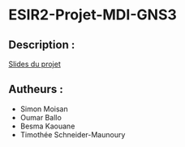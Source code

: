 # ESIR2-Projet-MDI-GNS3

## Description :
[Slides du projet](https://docs.google.com/presentation/d/154I8J5wFUGzaSIvXN191gOqjQcbk1NdOM8VMgVwefWk/edit?fbclid=IwAR0cDiz5rcj29y4c6KmqAZNo2r1qrlp0Btbpl0KJAAZ6h60RufRC-GYgFGE#slide=id.g58bf669f2c_0_28)

## Autheurs :

* Simon Moisan
* Oumar Ballo
* Besma Kaouane
* Timothée Schneider-Maunoury
